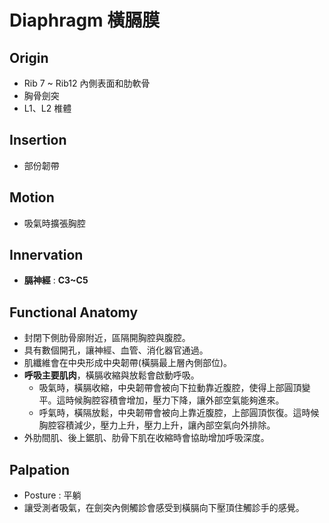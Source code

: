 # Diaphragm 橫膈膜
## Origin
* Rib 7 ~ Rib12 內側表面和肋軟骨
* 胸骨劍突
* L1、L2 椎體  

## Insertion
* 部份韌帶  

## Motion
* 吸氣時擴張胸腔  

## Innervation
* **膈神經** : **C3~C5**  

## Functional Anatomy
* 封閉下側肋骨廓附近，區隔開胸腔與腹腔。
* 具有數個開孔，讓神經、血管、消化器官通過。
* 肌纖維會在中央形成中央韌帶(橫膈最上層內側部位)。
* **呼吸主要肌肉**，橫膈收縮與放鬆會啟動呼吸。
	* 吸氣時，橫膈收縮，中央韌帶會被向下拉動靠近腹腔，使得上部圓頂變平。這時候胸腔容積會增加，壓力下降，讓外部空氣能夠進來。
	* 呼氣時，橫隔放鬆，中央韌帶會被向上靠近腹腔，上部圓頂恢復。這時候胸腔容積減少，壓力上升，壓力上升，讓內部空氣向外排除。
* 外肋間肌、後上鋸肌、肋骨下肌在收縮時會協助增加呼吸深度。  

## Palpation
* Posture : 平躺
* 讓受測者吸氣，在劍突內側觸診會感受到橫膈向下壓頂住觸診手的感覺。